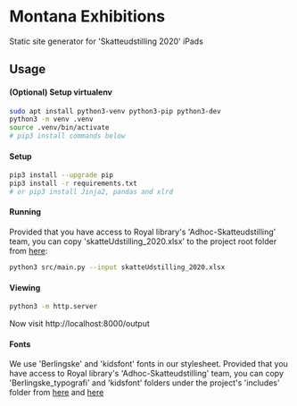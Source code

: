 # Montana Exhibitions

Static site generator for 'Skatteudstilling 2020' iPads

## Usage

#### (Optional) Setup virtualenv
```bash
sudo apt install python3-venv python3-pip python3-dev
python3 -m venv .venv
source .venv/bin/activate
# pip3 install commands below
```

#### Setup
```bash
pip3 install --upgrade pip
pip3 install -r requirements.txt
# or pip3 install Jinja2, pandas and xlrd
```

#### Running
Provided that you have access to Royal library's 'Adhoc-Skatteudstilling' team, you can copy 'skatteUdstilling_2020.xlsx' to the project root folder from [here](https://teams.microsoft.com/l/file/899C55C1-1929-4F98-9482-1C0848F71176?tenantId=6a74b223-3e14-422e-a272-1ee287717296&fileType=xlsx&objectUrl=https%3A%2F%2Fkbintern.sharepoint.com%2Fsites%2FAdhoc-Skatteudstilling%2FDelte%20dokumenter%2FGeneral%2FskatteUdstilling_2020.xlsx&baseUrl=https%3A%2F%2Fkbintern.sharepoint.com%2Fsites%2FAdhoc-Skatteudstilling&serviceName=teams&threadId=19:9bc5e6cb3b3b4ceb86190d651bd61050@thread.tacv2&groupId=0cb62681-4a07-4daa-82eb-8e68a610e7ce): 

```bash
python3 src/main.py --input skatteUdstilling_2020.xlsx
```

#### Viewing
```bash
python3 -m http.server
```
Now visit http://localhost:8000/output

#### Fonts
We use 'Berlingske' and 'kidsfont' fonts in our stylesheet.
Provided that you have access to Royal library's 'Adhoc-Skatteudstilling' team, you can copy 'Berlingske_typografi' and 'kidsfont' folders under the project's 'includes' folder from [here](https://teams.microsoft.com/_#/school/files/General?threadId=19%3A9bc5e6cb3b3b4ceb86190d651bd61050%40thread.tacv2&ctx=channel&context=Berlingske_typografi&rootfolder=%252Fsites%252FAdhoc-Skatteudstilling%252FDelte%2520dokumenter%252FGeneral%252FBerlingske_typografi) and [here](https://teams.microsoft.com/_#/school/files/General?threadId=19%3A9bc5e6cb3b3b4ceb86190d651bd61050%40thread.tacv2&ctx=channel&context=kidsfont&rootfolder=%252Fsites%252FAdhoc-Skatteudstilling%252FDelte%2520dokumenter%252FGeneral%252Fkidsfont)
